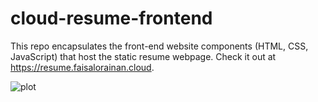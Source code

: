 # cloud-resume-frontend

This repo encapsulates the front-end website components (HTML, CSS, JavaScript) that host the static resume webpage. Check it out at https://resume.faisalorainan.cloud.

![plot](https://github.com/ps-the-aux/cloud-resume-frontend/blob/main/images/cloud-resume-architecture.png#gh-light-mode-only)

